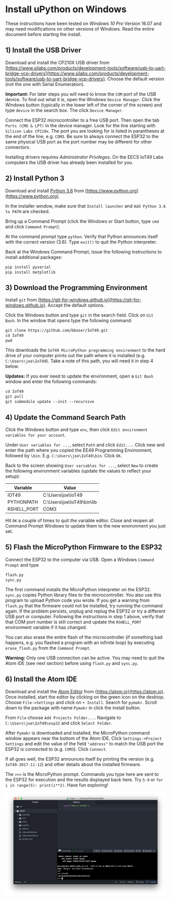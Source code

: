 # Install uPython on Windows

These instructions have been tested on *Windows 10 Pro* Version 16.07 and may need modifications on other versions of Windows. Read the entire document before starting the install.

## 1) Install the USB Driver

Download and install the CP210X USB driver from [https://www.silabs.com/products/development-tools/software/usb-to-uart-bridge-vcp-drivers](https://www.silabs.com/products/development-tools/software/usb-to-uart-bridge-vcp-drivers). Choose the default version (not the one with Serial Enumeration).

**Important:** For later steps you will need to know the `COM` port of the USB device. To find out what it is, open the Windows `Device Manager`. Click the Windows button (typically in the lower left of the corner of the screen) and type `device` in the search box. The click `Device Manager`. 

Connect the ESP32 microcontroller to a free USB port. Then open the tab `Ports (CMO & LPT)` in the device manager. Look for the line starting with `Silicon Labs CP210x`. The port you are looking for is listed in parantheses at the end of the line, e.g. `COM3`. Be sure to always connect the ESP32 to the same physical USB port as the port number may be different for other connectors. 

Installing drivers requires *Administrator Privileges*. On the EECS IoT49 Labs computers the USB driver has already been installed for you.

## 2) Install Python 3

Download and install [Python 3.6](https://www.python.org) from [https://www.python.org](https://www.python.org).

In the installer window, make sure that `Install launcher` and `Add Python 3.6 to PATH` are checked.

Bring up a Command Prompt (click the Windows or Start button, type `cmd` and click `Command Prompt`).

At the command prompt type `python`. Verify that Python announces itself with the correct version (3.6). Type `exit()` to quit the Python interpreter.

Back at the Windows Command Prompt, issue the following instructions to install additional packages:

```
pip install pyserial
pip install matplotlib
```

## 3) Download the Programming Environment

Install `git` from [https://git-for-windows.github.io](https://git-for-windows.github.io). Accept the default options.

Click the Windows button and type `git` in the search field. Click on `Git Bash`. In the window that opens type the following command:

```
git clone https://github.com/bboser/IoT49.git
cd IoT49
pwd
```

This downloads the `IoT49 MicroPython programming environment` to the hard drive of your computer prints out the path where it is installed (e.g. `C:\Users\joe\IoT49`). Take a note of this path, you will need it in step 4 below.

**Updates:** If you ever need to update the environment, open a `Git Bash` window and enter the following commands:

```
cd IoT49
git pull
git submodule update --init --recursive
``` 

## 4) Update the Command Search Path

Click the Windows button and type `env`, then click `Edit environment variables for your account`.

Under `User variables for ...`, select `Path` and click `Edit...`. Click new and enter the path where you copied the EE49 Programming Environment, followed by `\bin`. E.g. `C:\Users\joe\IoT49\bin`. Click `OK`.

Back to the screen showing `User variables for ...`, select `New` to create the following environment variables (update the values to reflect your setup):

Variable      | Value
------------- | -------------
IOT49         | C:\Users\joe\IoT49
PYTHONPATH    | C:\Users\joe\IoT49\bin\lib
RSHELL_PORT   | COM3

Hit `OK` a couple of times to quit the variable editor. Close and reopen all Command Prompt Windows to update them to the new environment you just set.

## 5) Flash the MicroPython Firmware to the ESP32

Connect the ESP32 to the computer via USB. Open a Windows `Command Prompt` and type 

```
flash.py
sync.py
```

The first command installs the MicroPython interpreter on the ESP32. `sync.py` copies Python library files to the microcontroller. You also use this program to upload Python code you wrote. If you get a warning from `flash.py` that the firmware could not be installed, try running the command again. If the problem persists, unplug and replug the ESP32 or try a different USB port or computer. Following the instructions in step 1 above, verify that that COM port number is still correct and update the `RSHELL_PORT` environment variable if it has changed.

You can also erase the entire flash of the microcontroller (if something bad happens, e.g. you flashed a program with an infinite loop) by executing `erase_flash.py` from the `Command Prompt`.

**Warning:** Only one USB connection can be active. You may need to quit the Atom IDE (see next section) before using `flash.py` and `sync.py`.

## 6) Install the Atom IDE

Download and install the [Atom Editor](https://atom.io) from {https://atom.io}(https://atom.io). Once installed, start the editor by clicking on the green icon on the desktop. Choose `File->Settings` and click on `+ Install`. Search for `pymakr`. Scroll down to the package with name `Pymakr` in click the install button.

From `File` choose `Add Projects Folder...`. Navigate to `C:\Users\joe\IoT49\esp32` and click `Select Folder`.

After `Pymakr` is downloaded and installed, the MicroPython command window appears near the bottom of the Atom IDE. Click `Settings->Project Settings` and edit the value of the field `"address"` to match the USB port the ESP32 is connected to (e.g. `COM3`). Click `Connect`. 

If all goes well, the ESP32 announces itself by printing the version  (e.g. `IoT49-2017-11-12`) and other details about the installed firmware. 

The `>>>` is the MicroPython prompt. Commands you type here are sent to the ESP32 for execution and the results displayed back here. Try `5-9` or `for i in range(5): print(i**2)`. Have fun exploring!

![Atom IDE Screenshot](doc/atom_screen.png)

